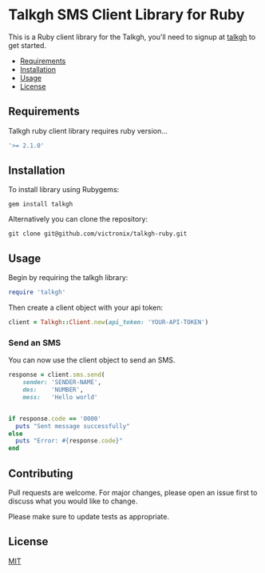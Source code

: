 # Talkgh SMS Client Library for Ruby

This is a Ruby client library for the Talkgh, you'll need to signup at [talkgh] to get started.


* [Requirements](#requirements)
* [Installation](#installation)
* [Usage](#usage)
* [License](#license)

## Requirements

Talkgh ruby client library requires ruby version...

```bash
'>= 2.1.0'
```
## Installation

To install library using Rubygems:

    gem install talkgh

Alternatively you can clone the repository:

    git clone git@github.com/victronix/talkgh-ruby.git

## Usage

Begin by requiring the talkgh library:

```ruby
require 'talkgh'
```

Then create a client object with your api token:

```ruby
client = Talkgh::Client.new(api_token: 'YOUR-API-TOKEN')
```

### Send an SMS
You can now use the client object to send an SMS.

```ruby
response = client.sms.send(
    sender: 'SENDER-NAME',
    des:    'NUMBER',
    mess:   'Hello world'


if response.code == '0000'
  puts "Sent message successfully"
else
  puts "Error: #{response.code}"
end
```


## Contributing
Pull requests are welcome. For major changes, please open an issue first to discuss what you would like to change.

Please make sure to update tests as appropriate.

## License
[MIT](https://choosealicense.com/licenses/mit/)

[talkgh]: https://talkgh.com
[license]: LICENSE.txt
